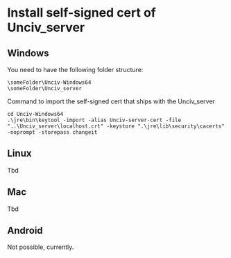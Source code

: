 # Install self-signed cert of Unciv_server
## Windows
You need to have the following folder structure:
```
\someFolder\Unciv-Windows64
\someFolder\Unciv_server
```
Command to import the self-signed cert that ships with the Unciv_server
```
cd Unciv-Windows64
.\jre\bin\keytool -import -alias Unciv-server-cert -file "..\Unciv_server\localhost.crt" -keystore ".\jre\lib\security\cacerts" -noprompt -storepass changeit
```
## Linux
Tbd

## Mac
Tbd

## Android
Not possible, currently.